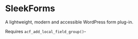 # SleekForms
A lightweight, modern and accessible WordPress form plug-in.

Requires `acf_add_local_field_group()`-
